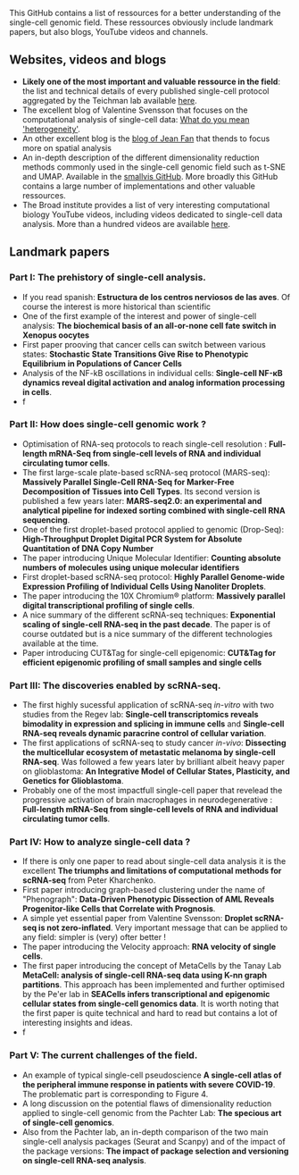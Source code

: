 This GitHub contains a list of ressources for a better understanding of the single-cell genomic field. These ressources obviously include landmark papers, but also blogs, YouTube videos and channels.


## Websites, videos and blogs

- **Likely one of the most important and valuable ressource in the field**: the list and technical details of every published single-cell protocol aggregated by the Teichman lab available [here](https://teichlab.github.io/scg_lib_structs/).
- The excellent blog of Valentine Svensson that focuses on the computational analysis of single-cell data: [What do you mean 'heterogeneity'](https://www.nxn.se/).
-  An other excellent blog is the [blog of Jean Fan](https://jean.fan/blog) that thends to focus more on spatial analysis 
-  An in-depth description of the different dimensionality reduction methods commonly used in the single-cell genomic field such as t-SNE and UMAP. Available in the [smallvis GitHub](https://jlmelville.github.io/smallvis/). More broadly this GitHub contains a large number of implementations and other valuable ressources.
-  The Broad institute provides a list of very interesting computational biology YouTube videos, including videos dedicated to single-cell data analysis. More than a hundred videos are available [here](https://www.youtube.com/playlist?list=PLlMMtlgw6qNjROoMNTBQjAcdx53kV50cS).


## Landmark papers

### Part I: The prehistory of single-cell analysis.


- If you read spanish: **Estructura de los centros nerviosos de las aves**. Of course the interest is more historical than scientific
- One of the first example of the interest and power of single-cell analysis:  **The biochemical basis of an all-or-none cell fate switch in Xenopus oocytes**
- First paper prooving that cancer cells can switch between various states: **Stochastic State Transitions Give Rise to Phenotypic Equilibrium in Populations of Cancer Cells**
- Analysis of the NF-kB oscillations in individual cells: **Single-cell NF-κB dynamics reveal digital activation and analog information processing in cells**.
- f



### Part II: How does single-cell genomic work ?

- Optimisation of RNA-seq protocols to reach single-cell resolution : **Full-length mRNA-Seq from single-cell levels of RNA and individual circulating tumor cells**.
- The first large-scale plate-based scRNA-seq protocol (MARS-seq): **Massively Parallel Single-Cell RNA-Seq for Marker-Free Decomposition of Tissues into Cell Types**. Its second version is published a few years later: **MARS-seq2.0: an experimental and analytical pipeline for indexed sorting combined with single-cell RNA sequencing**.
- One of the first droplet-based protocol applied to genomic (Drop-Seq):  **High-Throughput Droplet Digital PCR System for Absolute Quantitation of DNA Copy Number**
- The paper introducing Unique Molecular Identifier: **Counting absolute numbers of molecules using unique molecular identifiers**
- First droplet-based scRNA-seq protocol: **Highly Parallel Genome-wide Expression Profiling of Individual Cells Using Nanoliter Droplets**.
- The paper introducing the 10X Chromium® platform: **Massively parallel digital transcriptional profiling of single cells**.
- A nice summary of the different scRNA-seq techniques: **Exponential scaling of single-cell RNA-seq in the past decade**. The paper is of course outdated but is a nice summary of the different technologies available at the time.
- Paper introducing CUT&Tag for single-cell epigenomic: **CUT&Tag for efficient epigenomic profiling of small samples and single cells**

### Part III: The discoveries enabled by scRNA-seq.

- The first highly sucessful application of scRNA-seq *in-vitro* with two studies from the Regev lab: **Single-cell transcriptomics reveals bimodality in expression and splicing in immune cells** and **Single-cell RNA-seq reveals dynamic paracrine control of cellular variation**. 
- The first applications of scRNA-seq to study cancer *in-vivo*: **Dissecting the multicellular ecosystem of metastatic melanoma by single-cell RNA-seq**. Was followed a few years later by brilliant albeit heavy paper on glioblastoma: **An Integrative Model of Cellular States, Plasticity, and Genetics for Glioblastoma**. 
- Probably one of the most impactfull single-cell paper that revelead the progressive activation of brain macrophages in neurodegenerative : **Full-length mRNA-Seq from single-cell levels of RNA and individual circulating tumor cells**.



### Part IV: How to analyze single-cell data ?

- If there is only one paper to read about single-cell data analysis it is the excellent **The triumphs and limitations of computational methods for scRNA-seq** from Peter Kharchenko.
- First paper introducing graph-based clustering under the name of "Phenograph": **Data-Driven Phenotypic Dissection of AML Reveals Progenitor-like Cells that Correlate with Prognosis**.
- A simple yet essential paper from Valentine Svensson: **Droplet scRNA-seq is not zero-inflated**. Very important message that can be applied to any field: simpler is (very) ofter better !
- The paper introducing the Velocity approach: **RNA velocity of single cells**.
- The first paper introducing the concept of MetaCells by the Tanay Lab **MetaCell: analysis of single-cell RNA-seq data using K-nn graph partitions**. This approach has been implemented and further optimised by the Pe'er lab in **SEACells infers transcriptional and epigenomic cellular states from single-cell genomics data**. It is worth noting that the first paper is quite technical and hard to read but contains a lot of interesting insights and ideas.
- f

### Part V: The current challenges of the field.

- An example of typical single-cell pseudoscience  **A single-cell atlas of the peripheral immune response in patients with severe COVID-19**. The problematic part is corresponding to Figure 4.
- A long discussion on the potential flaws of dimensionality reduction applied to single-cell genomic from the Pachter Lab: **The specious art of single-cell genomics**.
- Also from the Pachter lab, an in-depth comparison of the two main single-cell analysis packages (Seurat and Scanpy)  and of the impact of the package versions: **The impact of package selection and versioning on single-cell RNA-seq analysis**.




